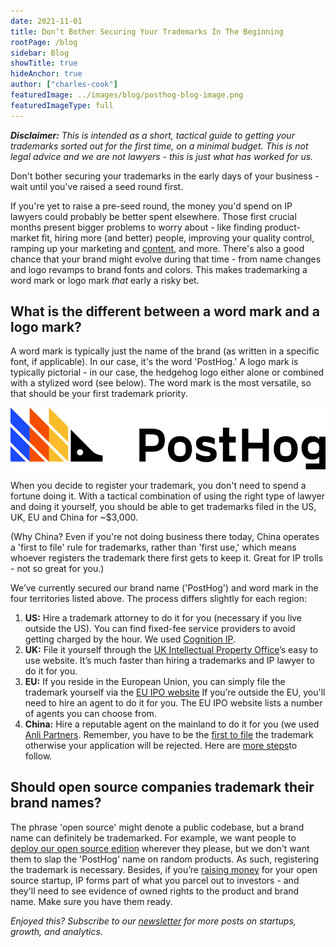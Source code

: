 ```yaml
---
date: 2021-11-01
title: Don’t Bother Securing Your Trademarks In The Beginning
rootPage: /blog
sidebar: Blog
showTitle: true
hideAnchor: true
author: ["charles-cook"]
featuredImage: ../images/blog/posthog-blog-image.png
featuredImageType: full
---
```

_**Disclaimer:** This is intended as a short, tactical guide to getting your trademarks sorted out for the first time, on a minimal budget. This is *not* legal advice and we are not lawyers - this is just what has worked for us._

Don't bother securing your trademarks in the early days of your business - wait until you've raised a seed round first.

If you're yet to raise a pre-seed round, the money you'd spend on IP lawyers could probably be better spent elsewhere. Those first crucial months present bigger problems to worry about - like finding product-market fit, hiring more (and better) people, improving your quality control, ramping up your marketing and [content](https://posthog.com/blog/running-content-at-posthog), and more. There's also a good chance that your brand might evolve during that time - from name changes and logo revamps to brand fonts and colors. This makes trademarking a word mark or logo mark _that_ early a risky bet.

## What is the different between a word mark and a logo mark?

A word mark is typically just the name of the brand (as written in a specific font, if applicable). In our case, it's the word 'PostHog.' A logo mark is typically pictorial - in our case, the hedgehog logo either alone or combined with a stylized word (see below). The word mark is the most versatile, so that should be your first trademark priority.

![The PostHog Logo](../images/logos/posthog-logo-800x155-png.png) 

When you decide to register your trademark, you don't need to spend a fortune doing it. With a tactical combination of using the right type of lawyer and doing it yourself, you should be able to get trademarks filed in the US, UK, EU and China for ~$3,000.

(Why China? Even if you're not doing business there today, China operates a 'first to file' rule for trademarks, rather than 'first use,' which means whoever registers the trademark there first gets to keep it. Great for IP trolls - not so great for you.)

We’ve currently secured our brand name ('PostHog') and word mark in the four territories listed above. The process differs slightly for each region:
1. **US:** Hire a trademark attorney to do it for you (necessary if you live outside the US). You can find fixed-fee service providers to avoid getting charged by the hour. We used [Cognition IP](https://www.cognitionip.com/).
2. **UK:** File it yourself through the [UK Intellectual Property Office](https://www.gov.uk/topic/intellectual-property/trade-marks)’s easy to use website. It’s much faster than hiring a trademarks and IP lawyer to do it for you.
3. **EU:** If you reside in the European Union, you can simply file the trademark yourself via the [EU IPO website](https://euipo.europa.eu/ohimportal/en/apply-now) If you’re outside the EU, you'll need to hire an agent to do it for you. The EU IPO website lists a number of agents you can choose from.
4. **China:** Hire a reputable agent on the mainland to do it for you (we used [Anli Partners](http://www.anlilaw.com/100040/). Remember, you have to be the [first to file](https://www.iam-media.com/trademarks/trademark-application-process-in-mainland-china) the trademark otherwise your application will be rejected. Here are [more steps](https://www.export2asia.com/blog/trademark-china/)to follow.

## Should open source companies trademark their brand names?

The phrase 'open source' might denote a public codebase, but a brand name can definitely be trademarked. For example, we want people to [deploy our open source edition](https://github.com/PostHog/posthog) wherever they please, but we don't want them to slap the 'PostHog' name on random products. As such, registering the trademark is necessary. Besides, if you’re [raising money](https://posthog.com/blog/open-source-business-models) for your open source startup, IP forms part of what you parcel out to investors - and they'll need to see evidence of owned rights to the product and brand name. Make sure you have them ready.

_Enjoyed this? Subscribe to our [newsletter](https://posthog.com/newsletter) for more posts on startups, growth, and analytics._
